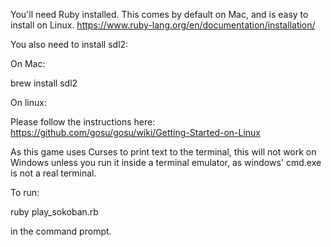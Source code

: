 You'll need Ruby installed. 
This comes by default on Mac, and is easy to install on Linux.
https://www.ruby-lang.org/en/documentation/installation/

You also need to install sdl2:

On Mac:

brew install sdl2

On linux:

Please follow the instructions here: https://github.com/gosu/gosu/wiki/Getting-Started-on-Linux

As this game uses Curses to print text to the terminal, this will not work on 
Windows unless you run it inside a terminal emulator, as windows' cmd.exe
is not a real terminal.

To run:

ruby play_sokoban.rb

in the command prompt.